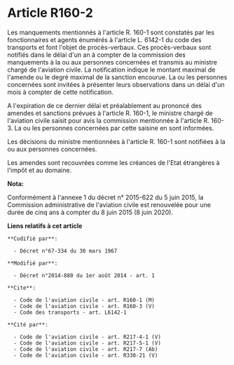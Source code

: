 # Article R160-2

Les manquements mentionnés à l'article R. 160-1 sont constatés par les fonctionnaires et agents énumérés à l'article L.
6142-1 du code des transports et font l'objet de procès-verbaux. Ces procès-verbaux sont notifiés dans le délai d'un an à
compter de la commission des manquements à la ou aux personnes concernées et transmis au ministre chargé de l'aviation
civile. La notification indique le montant maximal de l'amende ou le degré maximal de la sanction encourue. La ou les
personnes concernées sont invitées à présenter leurs observations dans un délai d'un mois à compter de cette notification. 

A l'expiration de ce dernier délai et préalablement au prononcé des amendes et sanctions prévues à l'article R. 160-1, le
ministre chargé de l'aviation civile saisit pour avis la commission mentionnée à l'article R. 160-3. La ou les personnes
concernées par cette saisine en sont informées. 

Les décisions du ministre mentionnées à l'article R. 160-1 sont notifiées à la ou aux personnes concernées. 

Les amendes sont recouvrées comme les créances de l'Etat étrangères à l'impôt et au domaine.

**Nota:**

Conformément à l'annexe 1 du décret n° 2015-622 du 5 juin 2015, la Commission administrative de l'aviation civile est
renouvelée pour une durée de cinq ans à compter du 8 juin 2015 (8 juin 2020).

**Liens relatifs à cet article**

	**Codifié par**:

	  - Décret n°67-334 du 30 mars 1967

	**Modifié par**:

	  - Décret n°2014-880 du 1er août 2014 - art. 1

	**Cite**:

	  - Code de l'aviation civile - art. R160-1 (M)
	  - Code de l'aviation civile - art. R160-3 (V)
	  - Code des transports - art. L6142-1

	**Cité par**:

	  - Code de l'aviation civile - art. R217-4-1 (V)
	  - Code de l'aviation civile - art. R217-5-1 (V)
	  - Code de l'aviation civile - art. R217-7 (Ab)
	  - Code de l'aviation civile - art. R330-21 (V)
